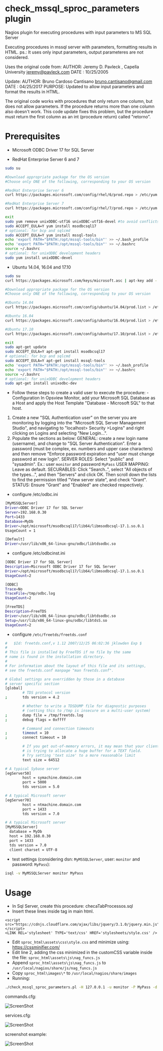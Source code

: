 # check_mssql_sproc_parameters plugin
Nagios plugin for executing procedures with input parameters to MS SQL Server

Executing procedures in mssql server with parameters, formatting results in HTML.
ps.: It uses only input parameters, output parameteres are not considered.

Uses the original code from:
AUTHOR: Jeremy D. Pavleck , Capella University <jeremy@pavleck.com>
DATE  : 10/25/2005

Update:
AUTHOR: Bruno Cardoso Cantisano <bruno.cantisano@gmail.com>
DATE  : 04/25/2017
PURPOSE: Updated to allow input parameters and format the results in HTML.

The original code works with procedures that only return one column, but
does not allow parameters. If the procedure returns more than one column also
doesn't work. This code update fixes this problem, but the procedure
must return the first column as an int (procedure return) called "retorno".

# Prerequisites
 * Microsoft ODBC Driver 17 for SQL Server
 - RedHat Enterprise Server 6 and 7

```bash
sudo su

#Download appropriate package for the OS version
#Choose only ONE of the following, corresponding to your OS version

#RedHat Enterprise Server 6
curl https://packages.microsoft.com/config/rhel/6/prod.repo > /etc/yum.repos.d/mssql-release.repo

#RedHat Enterprise Server 7
curl https://packages.microsoft.com/config/rhel/7/prod.repo > /etc/yum.repos.d/mssql-release.repo

exit
sudo yum remove unixODBC-utf16 unixODBC-utf16-devel #to avoid conflicts
sudo ACCEPT_EULA=Y yum install msodbcsql17
# optional: for bcp and sqlcmd
sudo ACCEPT_EULA=Y yum install mssql-tools
echo 'export PATH="$PATH:/opt/mssql-tools/bin"' >> ~/.bash_profile
echo 'export PATH="$PATH:/opt/mssql-tools/bin"' >> ~/.bashrc
source ~/.bashrc
# optional: for unixODBC development headers
sudo yum install unixODBC-devel
```
 - Ubuntu 14.04, 16.04 and 17.10

 ```bash
sudo su 
curl https://packages.microsoft.com/keys/microsoft.asc | apt-key add -

#Download appropriate package for the OS version
#Choose only ONE of the following, corresponding to your OS version

#Ubuntu 14.04
curl https://packages.microsoft.com/config/ubuntu/14.04/prod.list > /etc/apt/sources.list.d/mssql-release.list

#Ubuntu 16.04
curl https://packages.microsoft.com/config/ubuntu/16.04/prod.list > /etc/apt/sources.list.d/mssql-release.list

#Ubuntu 17.10
curl https://packages.microsoft.com/config/ubuntu/17.10/prod.list > /etc/apt/sources.list.d/mssql-release.list

exit
sudo apt-get update
sudo ACCEPT_EULA=Y apt-get install msodbcsql17
# optional: for bcp and sqlcmd
sudo ACCEPT_EULA=Y apt-get install mssql-tools
echo 'export PATH="$PATH:/opt/mssql-tools/bin"' >> ~/.bash_profile
echo 'export PATH="$PATH:/opt/mssql-tools/bin"' >> ~/.bashrc
source ~/.bashrc
# optional: for unixODBC development headers
sudo apt-get install unixodbc-dev
``` 
 * Follow these steps to create a valid user to execute the procedure:
-Configuration
In Opsview Monitor, add your Microsoft SQL Database as a Host and apply the Host Template "Database - Microsoft SQL" to that host.
1.	Create a new "SQL Authentication user" on the server you are monitoring by logging into the "Microsoft SQL Server Management Studio", and navigating to "localhost> Security >Logins" and right clicking on Logins and selecting "New Login…".
2.	Populate the sections as below:
GENERAL: create a new login name (username), and change to "SQL Server Authentication". Enter a password (must be complex, ex. numbers and upper case characters) and then remove "Enforce password expiration and "user must change password at new login". 
SERVER ROLES: Select "public" and "sysadmin". Ex.: user `monitor` and password `MyPass`
USER MAPPING: Leave as default. 
SECURABLES: Click "Search..", select "All objects of the types...", and then "Servers" and click OK. Then scroll down the lists to find the permission titled "View server state", and check "Grant". 
STATUS: Ensure "Grant" and "Enabled" are checked respectively.
 * configure /etc/odbc.ini
```bash
[MyMSSQLServer]
Driver=ODBC Driver 17 for SQL Server
Server=192.168.0.30
Port=1433
Database=MyDb
Driver=/opt/microsoft/msodbcsql17/lib64/libmsodbcsql-17.1.so.0.1
UsageCount = 1

[Default]
Driver=/usr/lib/x86_64-linux-gnu/odbc/libtdsodbc.so
``` 
 * configure /etc/odbcinst.ini
```bash
[ODBC Driver 17 for SQL Server]
Description=Microsoft ODBC Driver 17 for SQL Server
Driver=/opt/microsoft/msodbcsql17/lib64/libmsodbcsql-17.1.so.0.1
UsageCount=2

[ODBC]
Trace=No
TraceFile=/tmp/odbc.log
UsageCount=2

[FreeTDS]
Description=FreeTDS
Driver=/usr/lib/x86_64-linux-gnu/odbc/libtdsodbc.so
Setup=/usr/lib/x86_64-linux-gnu/odbc/libtdsS.so
UsageCount=2
``` 
 * configure `/etc/freetds/freetds.conf`
```bash
#   $Id: freetds.conf,v 1.12 2007/12/25 06:02:36 jklowden Exp $
#
# This file is installed by FreeTDS if no file by the same
# name is found in the installation directory.
#
# For information about the layout of this file and its settings,
# see the freetds.conf manpage "man freetds.conf".

# Global settings are overridden by those in a database
# server specific section
[global]
        # TDS protocol version
;       tds version = 4.2

        # Whether to write a TDSDUMP file for diagnostic purposes
        # (setting this to /tmp is insecure on a multi-user system)
;       dump file = /tmp/freetds.log
;       debug flags = 0xffff

        # Command and connection timeouts
;       timeout = 10
;       connect timeout = 10

        # If you get out-of-memory errors, it may mean that your client
        # is trying to allocate a huge buffer for a TEXT field.
        # Try setting 'text size' to a more reasonable limit
        text size = 64512

# A typical Sybase server
[egServer50]
        host = symachine.domain.com
        port = 5000
        tds version = 5.0

# A typical Microsoft server
[egServer70]
        host = ntmachine.domain.com
        port = 1433
        tds version = 7.0

# A typical Microsoft server
[MyMSSQLServer]
  database = MyDb
  host = 192.168.0.30
  port = 1433
  tds version = 7.0
  client charset = UTF-8
```
 * test settings (considering dsn: `MyMSSQLServer`, user: `monitor` and password: `MyPass`):
```bash
isql -v MyMSSQLServer monitor MyPass
```
# Usage
 * In Sql Server, create this procedure: checaTabProcessos.sql
 * Insert these lines inside <head></head> tag in main html.
```
<script src="https://cdnjs.cloudflare.com/ajax/libs/jquery/3.1.0/jquery.min.js"></script>
<LINK REL='stylesheet' TYPE='text/css' HREF='stylesheets/style.css' />
``` 
 * Edit `sproc_html\assets\css\style.css` and minimize using: https://cssminifier.com/
 * Edit line 2, adding the css minimized in the customCSS variable inside the file: `sproc_html\assets\js\nag_funcs.js`
 * Append `sproc_html\assets\js\nag_funcs.js` to `/usr/local/nagios/share/js/nag_funcs.js`
 * Copy `sproc_html\images\*` to `/usr/local/nagios/share/images`
 * Running:

 ```bash
./check_mssql_sproc_parameters.pl -H 127.0.0.1 -u monitor -P MyPass -d MyDb -p checaTabProcessos -c 2 -w 1
```

commands.cfg:

![ScreenShot](commands.png?raw=true)

services.cfg:

![ScreenShot](services.png?raw=true)

screenshot example:

![ScreenShot](example.png?raw=true)